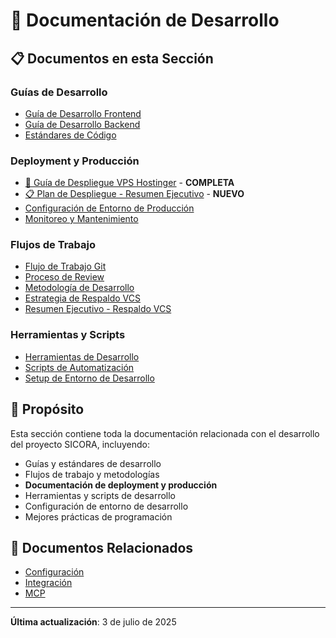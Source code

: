 # 🔧 Documentación de Desarrollo

## 📋 Documentos en esta Sección

### Guías de Desarrollo

- [Guía de Desarrollo Frontend](./GUIA_DESARROLLO_FRONTEND.md)
- [Guía de Desarrollo Backend](./GUIA_DESARROLLO_BACKEND.md)
- [Estándares de Código](./ESTANDARES_CODIGO.md)

### Deployment y Producción

- [🚀 Guía de Despliegue VPS Hostinger](./GUIA_DESPLIEGUE_VPS_HOSTINGER.md) - **COMPLETA**
- [📋 Plan de Despliegue - Resumen Ejecutivo](./PLAN_DESPLIEGUE_VPS_RESUMEN.md) - **NUEVO**
- [Configuración de Entorno de Producción](./CONFIGURACION_ENTORNO_PRODUCCION.md)
- [Monitoreo y Mantenimiento](./MONITOREO_MANTENIMIENTO.md)

### Flujos de Trabajo

- [Flujo de Trabajo Git](./FLUJO_TRABAJO_GIT.md)
- [Proceso de Review](./PROCESO_REVIEW.md)
- [Metodología de Desarrollo](./METODOLOGIA_DESARROLLO.md)
- [Estrategia de Respaldo VCS](./ESTRATEGIA_RESPALDO_VCS.md)
- [Resumen Ejecutivo - Respaldo VCS](./RESUMEN_EJECUTIVO_RESPALDO_VCS.md)

### Herramientas y Scripts

- [Herramientas de Desarrollo](./HERRAMIENTAS_DESARROLLO.md)
- [Scripts de Automatización](./SCRIPTS_AUTOMATIZACION.md)
- [Setup de Entorno de Desarrollo](./SETUP_ENTORNO_DESARROLLO.md)

## 🎯 Propósito

Esta sección contiene toda la documentación relacionada con el desarrollo del proyecto SICORA, incluyendo:

- Guías y estándares de desarrollo
- Flujos de trabajo y metodologías
- **Documentación de deployment y producción**
- Herramientas y scripts de desarrollo
- Configuración de entorno de desarrollo
- Mejores prácticas de programación

## 📖 Documentos Relacionados

- [Configuración](../configuracion/)
- [Integración](../integracion/)
- [MCP](../mcp/)

---

**Última actualización**: 3 de julio de 2025
